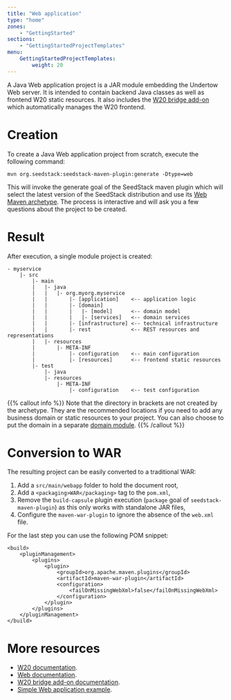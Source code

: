 ```yaml
---
title: "Web application"
type: "home"
zones:
    - "GettingStarted"
sections:
    - "GettingStartedProjectTemplates"
menu:
    GettingStartedProjectTemplates:
        weight: 20
---
```


A Java Web application project is a JAR module embedding the Undertow Web server. It is intended to contain backend
Java classes as well as frontend W20 static resources. It also includes the [W20 bridge add-on](/addons/w20-bridge) which
automatically manages the W20 frontend.

# Creation

To create a Java Web application project from scratch, execute the following command:

```plain
mvn org.seedstack:seedstack-maven-plugin:generate -Dtype=web
```

This will invoke the generate goal of the SeedStack maven plugin which will select the latest version
of the SeedStack distribution and use its [Web Maven archetype](http://search.maven.org/#browse%7C1221480962).
The process is interactive and will ask you a few questions about the project to be created.

# Result
 
After execution, a single module project is created:

```plain
- myservice
    |- src
        |- main
        |   |- java
        |   |   |- org.myorg.myservice
        |   |       |- [application]    <-- application logic
        |   |       |- [domain]
        |   |       |   |- [model]      <-- domain model
        |   |       |   |- [services]   <-- domain services
        |   |       |- [infrastructure] <-- technical infrastructure
        |   |       |- rest             <-- REST resources and representations
        |   |- resources
        |       |- META-INF
        |           |- configuration    <-- main configuration
        |           |- [resources]      <-- frontend static resources
        |- test
            |- java
            |- resources
                |- META-INF
                    |- configuration    <-- test configuration
```

{{% callout info %}}
Note that the directory in brackets are not created by the archetype. They are the recommended locations if you need
to add any business domain or static resources to your project. You can also choose to put the domain in a separate [domain module](../domain).
{{% /callout %}}

# Conversion to WAR

The resulting project can be easily converted to a traditional WAR:

1. Add a `src/main/webapp` folder to hold the document root,
2. Add a `<packaging>WAR</packaging>` tag to the `pom.xml`,
3. Remove the `build-capsule` plugin execution (`package` goal of `seedstack-maven-plugin`) as this only works with standalone JAR files,
4. Configure the `maven-war-plugin` to ignore the absence of the `web.xml` file.

For the last step you can use the following POM snippet:

    <build>
        <pluginManagement>
            <plugins>
                <plugin>
                    <groupId>org.apache.maven.plugins</groupId>
                    <artifactId>maven-war-plugin</artifactId>
                    <configuration>
                        <failOnMissingWebXml>false</failOnMissingWebXml>
                    </configuration>
                </plugin>
            </plugins>
        </pluginManagement>
    </build>

# More resources

* [W20 documentation](/docs/w20).
* [Web documentation](/docs/seed/manual/web).
* [W20 bridge add-on documentation](/addons/w20-bridge).
* [Simple Web application example](https://github.com/seedstack/store-webapp-sample).
